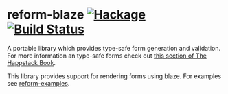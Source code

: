 reform-blaze [![Hackage](https://img.shields.io/hackage/v/reform-blaze.svg)](https://hackage.haskell.org/package/reform-blaze) [![Build Status](https://api.travis-ci.org/Happstack/reform-blaze.svg?branch=master)](https://travis-ci.org/Happstack/reform-blaze)
=========

A portable library which provides type-safe form generation and validation. For more information an type-safe forms check out [this section of The Happstack Book](http://www.happstack.com/docs/crashcourse/index.html#type-safe-form-processing-using-reform).

This library provides support for rendering forms using blaze. For examples see [reform-examples](https://github.com/Happstack/reform-examples).




